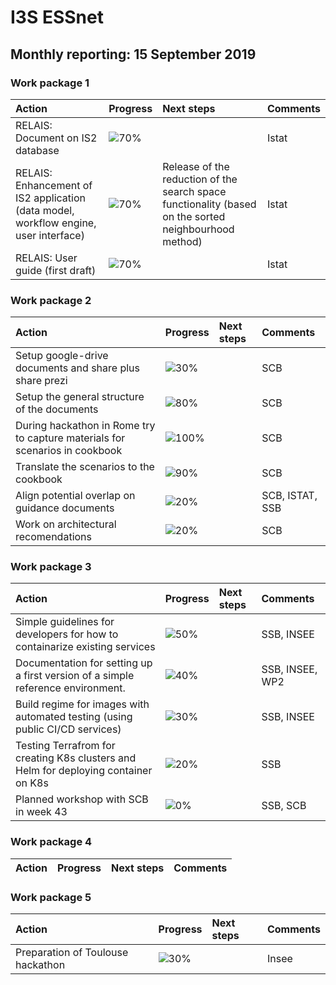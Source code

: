 # I3S ESSnet

## Monthly reporting: 15 September 2019

### Work package 1

| Action  | Progress | Next steps | Comments |
|:--|:--|:--|:--|
| RELAIS: Document on IS2 database | ![70%](http://progressed.io/bar/70) |  | Istat |
| RELAIS: Enhancement of IS2 application (data model, workflow engine, user interface) | ![70%](http://progressed.io/bar/70) | Release of the reduction of the search space functionality (based on the sorted neighbourhood method) | Istat |
| RELAIS: User guide (first draft) | ![70%](http://progressed.io/bar/70) |  | Istat |


### Work package 2

| Action  | Progress | Next steps | Comments |
|:--|:--|:--|:--|
|Setup google-drive documents and share plus share prezi|![30%](http://progressed.io/bar/30)||SCB|
|Setup the general structure of the documents|![80%](http://progressed.io/bar/80)||SCB|
|During hackathon in Rome try to capture materials for scenarios in cookbook |![100%](http://progressed.io/bar/100)||SCB|
|Translate the scenarios to the cookbook |![90%](http://progressed.io/bar/90)||SCB|
|Align potential overlap on guidance documents |![20%](http://progressed.io/bar/20)||SCB, ISTAT, SSB|
|Work on architectural recomendations |![20%](http://progressed.io/bar/20)||SCB|

### Work package 3

| Action  | Progress | Next steps | Comments |
|:--|:--|:--|:--|
|Simple guidelines for developers for how to containarize existing services|![50%](http://progressed.io/bar/50)||SSB, INSEE|
|Documentation for setting up a first version of a simple reference environment. |![40%](http://progressed.io/bar/40)||SSB, INSEE, WP2|
|Build regime for images with automated testing (using public CI/CD services)|![30%](http://progressed.io/bar/30)||SSB, INSEE|
|Testing Terrafrom for creating K8s clusters and Helm for deploying container on K8s|![20%](https://progressed.io/bar/20)||SSB|
|Planned workshop with SCB in week 43|![0%](https://progressed.io/bar/0)||SSB, SCB|



### Work package 4

| Action  | Progress | Next steps | Comments |
|:--|:--|:--|:--|


### Work package 5

| Action  | Progress | Next steps | Comments |
|:--|:--|:--|:--|
| Preparation of Toulouse hackathon | ![30%](http://progressed.io/bar/100) |  | Insee |

